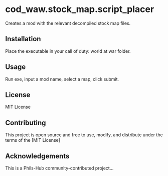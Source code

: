 # cod_waw.stock_map.script_placer

Creates a mod with the relevant decompiled stock map files.

## Installation

Place the executable in your call of duty: world at war folder.

## Usage

Run exe, input a mod name, select a map, click submit.

## License

MIT License

## Contributing

This project is open source and free to use, modify, and distribute under the terms of the [MIT License]

## Acknowledgements

This is a Phils-Hub community-contributed project...